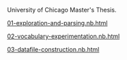 University of Chicago Master's Thesis.

[01-exploration-and-parsing.nb.html](http://htmlpreview.github.io/?https://github.com/phively/uchicago-thesis/blob/master/01-exploration-and-parsing.nb.html)

[02-vocabulary-experimentation.nb.html](http://htmlpreview.github.io/?https://github.com/phively/uchicago-thesis/blob/master/02-vocabulary-experimentation.nb.html)

[03-datafile-construction.nb.html](http://htmlpreview.github.io/?https://github.com/phively/uchicago-thesis/blob/master/03-datafile-construction.nb.html)